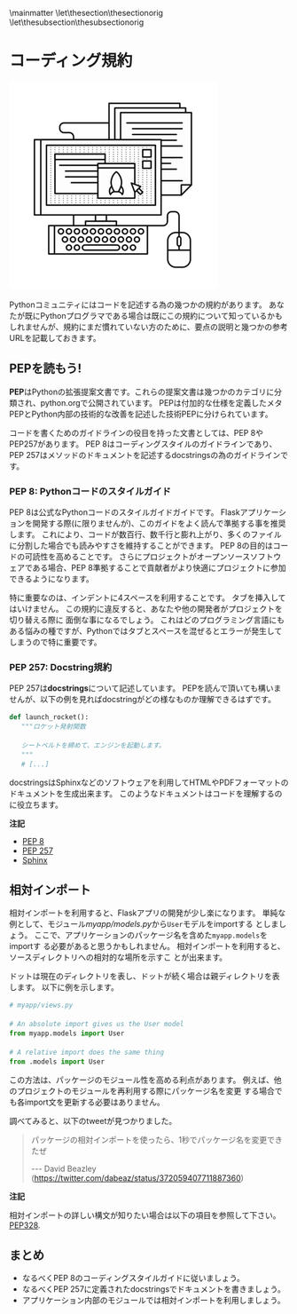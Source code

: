 \mainmatter
\let\thesection\thesectionorig
\let\thesubsection\thesubsectionorig

# コーディング規約

![コーディング規約](./images/conventions.png)

Pythonコミュニティにはコードを記述する為の幾つかの規約があります。
あなたが既にPythonプログラマである場合は既にこの規約について知っているかもしれませんが、規約にまだ慣れていない方のために、要点の説明と幾つかの参考URLを記載しておきます。

## PEPを読もう!
**PEP**はPythonの拡張提案文書です。これらの提案文書は幾つかのカテゴリに分類され、python.orgで公開されています。
PEPは付加的な仕様を定義したメタPEPとPython内部の技術的な改善を記述した技術PEPに分けられています。

コードを書くためのガイドラインの役目を持った文書としては、PEP 8やPEP257があります。
PEP 8はコーディングスタイルのガイドラインであり、PEP 257はメソッドのドキュメントを記述するdocstringsの為のガイドラインです。

### PEP 8: Pythonコードのスタイルガイド
PEP 8は公式なPythonコードのスタイルガイドガイドです。
Flaskアプリケーションを開発する際(に限りませんが)、このガイドをよく読んで準拠する事を推奨します。
これにより、コードが数百行、数千行と膨れ上がり、多くのファイルに分割した場合でも読みやすさを維持することができます。
PEP 8の目的はコードの可読性を高めることです。
さらにプロジェクトがオープンソースソフトウェアである場合、PEP 8準拠することで貢献者がより快適にプロジェクトに参加できるようになります。

特に重要なのは、インデントに4スペースを利用することです。
タブを挿入してはいけません。
この規約に違反すると、あなたや他の開発者がプロジェクトを切り替える際に
面倒な事になるでしょう。
これはどのプログラミング言語にもある悩みの種ですが、Pythonではタブとスペースを混ぜるとエラーが発生してしまうので特に重要です。

### PEP 257: Docstring規約
PEP 257は**docstrings**について記述しています。
PEPを読んで頂いても構いませんが、以下の例を見ればdocstringがどの様なものか理解できるはずです。

~~~ python
def launch_rocket():
   """ロケット発射関数

   シートベルトを締めて、エンジンを起動します。
   """
   # [...]
~~~

docstringsはSphinxなどのソフトウェアを利用してHTMLやPDFフォーマットのドキュメントを生成出来ます。
このようなドキュメントはコードを理解するのに役立ちます。

**注記**

-   [PEP 8](http://legacy.python.org/dev/peps/pep-0008/)
-   [PEP 257](http://legacy.python.org/dev/peps/pep-0257/)
-   [Sphinx](http://sphinx-doc.org/)

## 相対インポート
相対インポートを利用すると、Flaskアプリの開発が少し楽になります。
単純な例として、モジュール*myapp/models.py*から`User`モデルをimportする
としましょう。
ここで、アプリケーションのパッケージ名を含めた`myapp.models`をimportす
る必要があると思うかもしれません。
相対インポートを利用すると、ソースディレクトリへの相対的な場所を示すこ
とが出来ます。

ドットは現在のディレクトリを表し、ドットが続く場合は親ディレクトリを表
します。
以下に例を示します。

~~~ python
# myapp/views.py

# An absolute import gives us the User model
from myapp.models import User

# A relative import does the same thing
from .models import User
~~~

この方法は、パッケージのモジュール性を高める利点があります。
例えば、他のプロジェクトのモジュールを再利用する際にパッケージ名を変更
する場合でも各import文を更新する必要はありません。

調べてみると、以下のtweetが見つかりました。

> パッケージの相対インポートを使ったら、1秒でパッケージ名を変更できたぜ
> 
> --- David Beazley (https://twitter.com/dabeaz/status/372059407711887360)

**注記**

相対インポートの詳しい構文が知りたい場合は以下の項目を参照して下さい。
[PEP328](http://www.python.org/dev/peps/pep-0328/#guido-s-decision).

## まとめ
- なるべくPEP 8のコーディングスタイルガイドに従いましょう。
- なるべくPEP 257に定義されたdocstringsでドキュメントを書きましょう。
- アプリケーション内部のモジュールでは相対インポートを利用しましょう。

